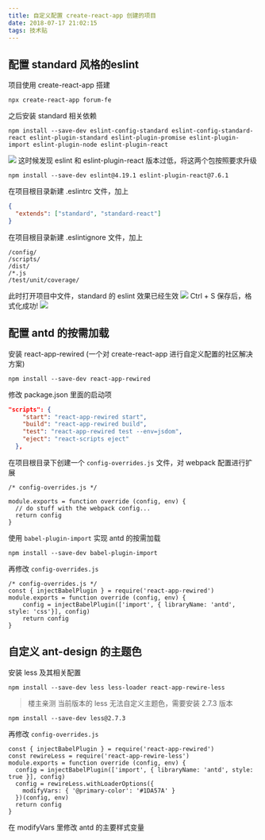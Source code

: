 ```yaml
---
title: 自定义配置 create-react-app 创建的项目
date: 2018-07-17 21:02:15
tags: 技术贴
---
```


## 配置 standard 风格的eslint
项目使用 create-react-app 搭建
```
npx create-react-app forum-fe
```

之后安装 standard 相关依赖
```
npm install --save-dev eslint-config-standard eslint-config-standard-react eslint-plugin-standard eslint-plugin-promise eslint-plugin-import eslint-plugin-node eslint-plugin-react
```
<!--more-->

![](http://or7tt6rug.bkt.clouddn.com/react-eslint2%281%29.jpg)
这时候发现 eslint 和 eslint-plugin-react 版本过低，将这两个包按照要求升级
```
npm install --save-dev eslint@4.19.1 eslint-plugin-react@7.6.1
```

在项目根目录新建 .eslintrc 文件，加上
```json
{
  "extends": ["standard", "standard-react"]
}
```

在项目根目录新建 .eslintignore 文件，加上
```
/config/
/scripts/
/dist/
/*.js
/test/unit/coverage/
```

此时打开项目中文件，standard 的 eslint 效果已经生效
![](http://or7tt6rug.bkt.clouddn.com/react-eslint3%281%29.png)
Ctrl + S 保存后，格式化成功!
![](http://or7tt6rug.bkt.clouddn.com/react-eslint4%281%29.png)

## 配置 antd 的按需加载
安装 react-app-rewired (一个对 create-react-app 进行自定义配置的社区解决方案)
```
npm install --save-dev react-app-rewired
```
修改 package.json 里面的启动项
```json
"scripts": {
    "start": "react-app-rewired start",
    "build": "react-app-rewired build",
    "test": "react-app-rewired test --env=jsdom",
    "eject": "react-scripts eject"
  },
```
在项目根目录下创建一个 `config-overrides.js` 文件，对 webpack 配置进行扩展
```
/* config-overrides.js */

module.exports = function override (config, env) {
  // do stuff with the webpack config...
  return config
}
```
使用 `babel-plugin-import` 实现 antd 的按需加载
```
npm install --save-dev babel-plugin-import
```
再修改 `config-overrides.js`
```
/* config-overrides.js */
const { injectBabelPlugin } = require('react-app-rewired')
module.exports = function override (config, env) {
    config = injectBabelPlugin(['import', { libraryName: 'antd', style: 'css'}], config)
    return config
}
```
## 自定义 ant-design 的主题色
安装 less 及其相关配置
```
npm install --save-dev less less-loader react-app-rewire-less
```
> 楼主亲测 当前版本的 less 无法自定义主题色，需要安装 2.7.3 版本

```
npm install --save-dev less@2.7.3
```
再修改 `config-overrides.js`
```
const { injectBabelPlugin } = require('react-app-rewired')
const rewireLess = require('react-app-rewire-less')
module.exports = function override (config, env) {
  config = injectBabelPlugin(['import', { libraryName: 'antd', style: true }], config)
  config = rewireLess.withLoaderOptions({
    modifyVars: { '@primary-color': '#1DA57A' }
  })(config, env)
  return config
}
```
在 modifyVars 里修改 antd 的主要样式变量